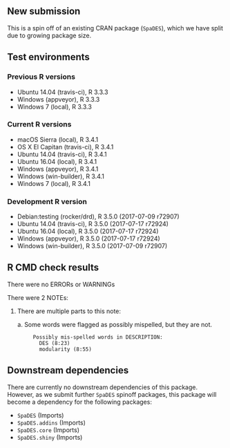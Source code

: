## New submission

This is a spin off of an existing CRAN package (`SpaDES`), which we have split due to growing package size.

## Test environments

### Previous R versions
* Ubuntu 14.04        (travis-ci), R 3.3.3
* Windows              (appveyor), R 3.3.3
* Windows 7               (local), R 3.3.3

### Current R versions
* macOS Sierra         (local), R 3.4.1
* OS X El Capitan  (travis-ci), R 3.4.1
* Ubuntu 14.04     (travis-ci), R 3.4.1
* Ubuntu 16.04         (local), R 3.4.1
* Windows           (appveyor), R 3.4.1
* Windows        (win-builder), R 3.4.1
* Windows 7            (local), R 3.4.1

### Development R version
* Debian:testing  (rocker/drd), R 3.5.0 (2017-07-09 r72907)
* Ubuntu 14.04     (travis-ci), R 3.5.0 (2017-07-17 r72924)
* Ubuntu 16.04         (local), R 3.5.0 (2017-07-17 r72924)
* Windows           (appveyor), R 3.5.0 (2017-07-17 r72924)
* Windows        (win-builder), R 3.5.0 (2017-07-09 r72907)

## R CMD check results

There were no ERRORs or WARNINGs

There were 2 NOTEs:

1. There are multiple parts to this note:

    a. Some words were flagged as possibly mispelled, but they are not. 
     
            Possibly mis-spelled words in DESCRIPTION: 
              DES (8:23) 
              modularity (8:55) 

## Downstream dependencies

There are currently no downstream dependencies of this package.
However, as we submit further `SpaDES` spinoff packages, this package will become a dependency for the following packages:

- `SpaDES` (Imports)
- `SpaDES.addins` (Imports)
- `SpaDES.core` (Imports)
- `SpaDES.shiny` (Imports)

